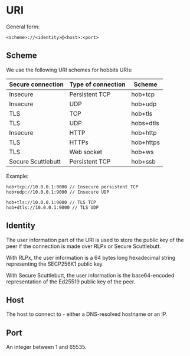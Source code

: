 # URI

General form:

`<scheme>://<identity>@<host>:<port>`

## Scheme

We use the following URI schemes for hobbits URIs:

| Secure connection | Type of connection | Scheme    |
| ----------------- | ------------------ | --------- |
| Insecure          | Persistent TCP     | hob+tcp   |
| Insecure          | UDP                | hob+udp   |
| TLS               | TCP                | hob+tls   |
| TLS               | UDP                | hobs+dtls |
| Insecure          | HTTP               | hob+http  |
| TLS               | HTTPs              | hob+https |
| TLS               | Web socket         | hob+ws    |
| Secure Scuttlebutt| Persistent TCP     | hob+ssb   |

Example:

```
hob+tcp://10.0.0.1:9000 // Insecure persistent TCP
hob+udp://10.0.0.1:9000 // Insecure UDP

hob+tls://10.0.0.1:9000 // TLS TCP
hob+dtls://10.0.0.1:9000 // TLS UDP 
```

## Identity

The user information part of the URI is used to store the public key of the peer if the connection is made over RLPx or Secure Scuttlebutt.

With RLPx, the user information is a 64 bytes long hexadecimal string representing the SECP256K1 public key.

With Secure Scuttlebutt, the user information is the base64-encoded representation of the Ed25519 public key of the peer.

## Host

The host to connect to - either a DNS-resolved hostname or an IP.

## Port

An integer between 1 and 65535.